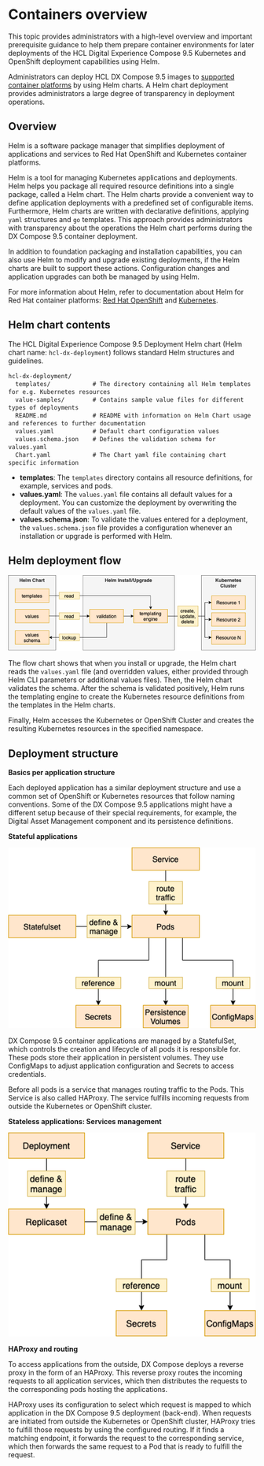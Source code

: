 # Containers overview

This topic provides administrators with a high-level overview and important prerequisite guidance to help them prepare container environments for later deployments of the HCL Digital Experience Compose 9.5 Kubernetes and OpenShift deployment capabilities using Helm.

Administrators can deploy HCL DX Compose 9.5 images to [supported container platforms](../kubernetes_deployment/supported_platforms.md) by using Helm charts. A Helm chart deployment provides administrators a large degree of transparency in deployment operations.

## Overview

Helm is a software package manager that simplifies deployment of applications and services to Red Hat OpenShift and Kubernetes container platforms.

Helm is a tool for managing Kubernetes applications and deployments. Helm helps you package all required resource definitions into a single package, called a Helm chart. The Helm charts provide a convenient way to define application deployments with a predefined set of configurable items. Furthermore, Helm charts are written with declarative definitions, applying `yaml` structures and `go` templates. This approach provides administrators with transparency about the operations the Helm chart performs during the DX Compose 9.5 container deployment.

In addition to foundation packaging and installation capabilities, you can also use Helm to modify and upgrade existing deployments, if the Helm charts are built to support these actions. Configuration changes and application upgrades can both be managed by using Helm.

For more information about Helm, refer to documentation about Helm for Red Hat container platforms:  [Red Hat OpenShift](https://docs.openshift.com/container-platform/4.7/cli_reference/helm_cli/getting-started-with-helm-on-openshift-container-platform.html) and [Kubernetes](https://helm.sh/).

## Helm chart contents

The HCL Digital Experience Compose 9.5 Deployment Helm chart \(Helm chart name: `hcl-dx-deployment`\) follows standard Helm structures and guidelines.

```
hcl-dx-deployment/
  templates/            # The directory containing all Helm templates for e.g. Kubernetes resources
  value-samples/        # Contains sample value files for different types of deployments
  README.md             # README with information on Helm Chart usage and references to further documentation
  values.yaml           # Default chart configuration values
  values.schema.json    # Defines the validation schema for values.yaml 
  Chart.yaml            # The Chart yaml file containing chart specific information

```

-   **templates**: The `templates` directory contains all resource definitions, for example, services and pods.
-   **values.yaml**: The `values.yaml` file contains all default values for a deployment. You can customize the deployment by overwriting the default values of the `values.yaml` file.
-   **values.schema.json**: To validate the values entered for a deployment, the `values.schema.json` file provides a configuration whenever an installation or upgrade is performed with Helm.

## Helm deployment flow

![Helm deployment flow](../kubernetes_deployment/images/helm_chart_deployment_flow.png)

The flow chart shows that when you install or upgrade, the Helm chart reads the `values.yaml` file \(and overridden values, either provided through Helm CLI parameters or additional values files\). Then, the Helm chart validates the schema. After the schema is validated positively, Helm runs the templating engine to create the Kubernetes resource definitions from the templates in the Helm charts.

Finally, Helm accesses the Kubernetes or OpenShift Cluster and creates the resulting Kubernetes resources in the specified namespace.

## Deployment structure

**Basics per application structure**

Each deployed application has a similar deployment structure and use a common set of OpenShift or Kubernetes resources that follow naming conventions. Some of the DX Compose 9.5 applications might have a different setup because of their special requirements, for example, the Digital Asset Management component and its persistence definitions.

**Stateful applications**
<!-- Below screenshot includes persisted volumes ... OK for Compose? -->
![Stateful applications](../kubernetes_deployment/images/helm_chart_stateful_applications_definition.png)

DX Compose 9.5 container applications are managed by a StatefulSet, which controls the creation and lifecycle of all pods it is responsible for. These pods store their application in persistent volumes. They use ConfigMaps to adjust application configuration and Secrets to access credentials.

Before all pods is a service that manages routing traffic to the Pods. This Service is also called HAProxy. The service fulfills incoming requests from outside the Kubernetes or OpenShift cluster.

**Stateless applications: Services management**

![Stateless applications](../kubernetes_deployment/images/helm_chart_stateless_applications_services_management.png)

**HAProxy and routing**

To access applications from the outside, DX Compose deploys a reverse proxy in the form of an HAProxy. This reverse proxy routes the incoming requests to all application services, which then distributes the requests to the corresponding pods hosting the applications.

HAProxy uses its configuration to select which request is mapped to which application in the DX Compose 9.5 deployment \(back-end\). When requests are initiated from outside the Kubernetes or OpenShift cluster, HAProxy tries to fulfill those requests by using the configured routing. If it finds a matching endpoint, it forwards the request to the corresponding service, which then forwards the same request to a Pod that is ready to fulfill the request.

<!-- Commented for Compose?
<!-- This list needs an introductory sentence or a resources header that tells reader something about all the bullet items. --\>
-   **[DX 9.5 Core Interactions with Kubernetes](../../../deployment//manage/container_configuration/core_interactions_kubernetes.md)**  
Find more detailed information about how the Digital Experience 9.5 core container interacts with Kubernetes. Understanding this information might assist you in interpreting observed behavior or in troubleshooting your HCL DX 9.5 container deployments in Helm.
-   **[Deploying DX 9.5 applications to container platforms using Helm](../../../deployment/install/container/helm_deployment/overview.md)**  
See a list of all DX applications and resource definitions that configure the application runtime and are deployed to containers by using Helm on OpenShift or Kubernetes platforms. As outlined in the overview, applications can also include ConfigMaps, Secrets, and Ingress.
-   **[PersistentVolumes and related operations considerations](persistent_volumes.md)**  
Get details that cover PersistentVolumes \(PVs\) and related operations considerations in storing data for DX 9.5 stateful applications.
-   **[Configuring DX 9.5 deployments to container platforms using Helm](../../../deployment/install/container/helm_deployment/preparation/index.md)**  
Get details about the configuration structure in the HCL Digital Experience 9.5 OpenShift and Kubernetes deployment with Helm.
-   **[Scaling DX 9.5 container deployments using Helm](../../../deployment/manage/container_configuration/container_scaling.md)**  
Review information about applying container scaling capabilities and how scaling resources are handled in the HCL DX 9.5 deployment using Helm. Refer to `HorizontalPodAutoscaler` details in [Kubernetes](https://kubernetes.io/docs/tasks/run-application/horizontal-pod-autoscale/) and [Red Hat OpenShift documentation](https://docs.openshift.com/container-platform/4.7/nodes/pods/nodes-pods-autoscaling.html) for more information on these services.
-   **[Digital Asset Management persistence architecture](dam_persistence_architecture.md)**  
Learn about the components of the Digital Asset Management persistence. The updated DAM persistence feature is available from HCL Digital Experience 9.5 Container Update CF198 and later.
-   **[Web content AI analysis](wcm_content_ai_analysis.md)**  
Learn how to configure the AI analysis feature for WCM Content in Kubernetes deployment.
-->

<!-- ??? info "Related information"
    - [HCL DX dxctl process](../operator-based/dxtools_dxctl.md) -->
